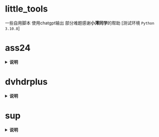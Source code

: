 # little_tools
一些自用脚本 使用chatgpt输出 部分难题感谢**小澪同学**的帮助 [测试环境 `Python 3.10.8`]

# ass24
<details>
<summary><b>说明</b></summary>

  意为ass 24(to four) 仅需要结尾命名为`chseng`的ass文件即可批量进行转换四字幕操作

**环境**
---
```
pip install opencc-python-reimplemented
```
```
pip install pyfiglet
```
**使用**
---
如 `python ass24.py -i d:/test`

`-i`指**输入路径** 如果不填写则为当前路径

脚本将检索目录下的所有命名为`chseng`的ass文件 另外生成**chs cht chteng**三种字幕

转*单语*时将含有**分隔行**后的行进行转换 并且将样式**chs**转换为**chs1**  **tip**转换为**tip1**  **Yingzimu**转换为**Yingzimu1**  **chsHDR**转换为**chsHDR1**

转*繁体*时 可以设置跳过的行 详见第**76~80**行
</details>

# dvhdrplus
<details>
<summary><b>说明</b></summary>
批量将hdr和dv视频转为dv兼容hdr视频

**环境**
---
`ffmpeg` `dvtool` `mkvmerge` `hdr10plus_tool`
```
pip install pyfiglet
```
**使用**
---
如 `python dvhdrplus.py -i d:/test -o d:/output -m dvhdr -f 24000/1001p`

`-i`指**输入路径** 如果不填写则为当前路径 

`-o`指**输出路径**如果不填写则为输入路径下的`dvhdr`或`hdr10plus`文件夹 

`-m`指**模式** 分为`hdr10plus`和`dvhdr` 

`-f`指**输出视频的帧率**如果不填写默认为24000/1001p

如果模式为`hdr10plus`则检索目录下命名含有**hdr10plus,hdr10+**的**mp4**和**mkv**文件 且需要修改第**99**行hdr10plus的[json](https://github.com/quietvoid/dovi_tool)文件路径 输出命名修改参照第**120**行

如果模式为`dvhdr`则检索目录下命名含有**dv**与**hdr10/hdr10+**(除dv和hdr10部分其他命名需**保持一致**)的**mp4**和**mkv**文件 输出命名修改参照第**228**行
</details>

# sup
<details>
<summary><b>说明</b></summary>

批量将 **sup** 字幕封装进 **mkv** 视频 且命名为对应的轨道

**环境**
---
`mkvmerge`
```
pip install pyfiglet
```
**使用**
---
如 `python sup.py -i d:/test -o d:/out -n Hijack -m movie -t tx`

`-i`指**输入路径**(要求目录下**只允许有**转换的视频和sup文件 否则可能会报错) 如果不填写则为当前路径 

`-o`指**输出路径** `-n`指**文件识别名**(只需要填前面一小段即可) 

`-t`指**输出字幕轨道标题** tx则为命名为简英特效等 不填写为普通的简英双语等 

`-m`指**模式** 填写`movie`则为**单个**电影 不填写则为剧集 将进行季集的判断

**要求**
`sup`字幕命名必须为`sdr.chseng/hdr.chseng` 如果只封装**sdr或hdr**字幕 也需以上命名
</details>
